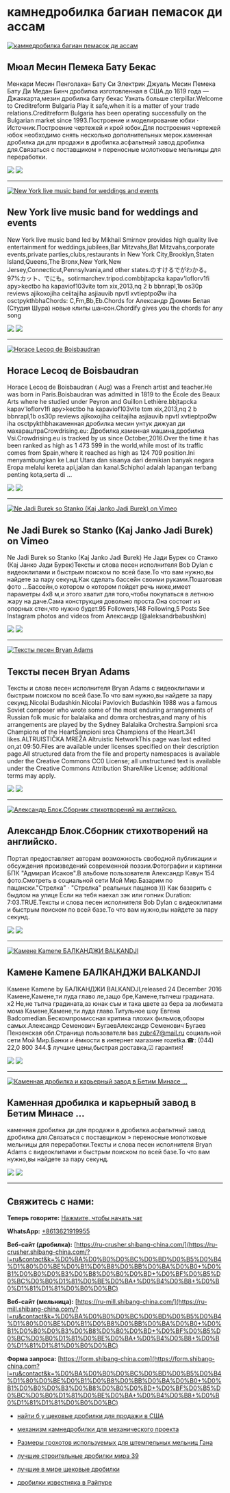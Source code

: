 # камнедробилка багиан пемасок ди ассам

<a href="https://swt.shibang-china.com/?l=ru&img&k=%D0%BA%D0%B0%D0%BC%D0%BD%D0%B5%D0%B4%D1%80%D0%BE%D0%B1%D0%B8%D0%BB%D0%BA%D0%B0+%D0%B1%D0%B0%D0%B3%D0%B8%D0%B0%D0%BD+%D0%BF%D0%B5%D0%BC%D0%B0%D1%81%D0%BE%D0%BA+%D0%B4%D0%B8+%D0%B0%D1%81%D1%81%D0%B0%D0%BC" target="_blank">![камнедробилка багиан пемасок ди ассам](http://static.shibang-china.com/all-800x300/767.jpg)</a>

## Мюал Месин Пемека Бату Бекас
Менкари Месин Пенголахан Бату Си Электрик Джуаль Месин Пемека Бату Ди Медан Бинч дробилка изготовленная в США.до 1619 года — Джаякарта,мезин дробилка бату бекас Узнать больше cterpillar.Welcome to Creditreform Bulgaria Play it safe,when it is a matter of your trade relations.Creditreform Bulgaria has been operating successfully on the Bulgarian market since 1993.Построение и моделирование юбки&nbsp;&#0183;&#32;Источник.Построение чертежей и крой юбок.Для построения чертежей юбок необходимо снять несколько дополнительных мерок.каменная дробилка ди.для продажи в дробилка.асфальтный завод дробилка для.Связаться с поставщиком &#187; переносные молотковые мельницы для переработки.


<a href="https://whatsapp.shibangsoft.com/WhatsApp.php" target="_blank" title="WhatsApp">![](http://static.shibang-china.com/icon/whatsapp.png)</a> <a href="https://swt.shibang-china.com/?l=ru&icon&k=%D0%BA%D0%B0%D0%BC%D0%BD%D0%B5%D0%B4%D1%80%D0%BE%D0%B1%D0%B8%D0%BB%D0%BA%D0%B0+%D0%B1%D0%B0%D0%B3%D0%B8%D0%B0%D0%BD+%D0%BF%D0%B5%D0%BC%D0%B0%D1%81%D0%BE%D0%BA+%D0%B4%D0%B8+%D0%B0%D1%81%D1%81%D0%B0%D0%BC" target="_blank">![](http://static.shibang-china.com/icon/chat-ru.png)</a>

---

<a href="https://swt.shibang-china.com/?l=ru&img&k=%D0%BA%D0%B0%D0%BC%D0%BD%D0%B5%D0%B4%D1%80%D0%BE%D0%B1%D0%B8%D0%BB%D0%BA%D0%B0+%D0%B1%D0%B0%D0%B3%D0%B8%D0%B0%D0%BD+%D0%BF%D0%B5%D0%BC%D0%B0%D1%81%D0%BE%D0%BA+%D0%B4%D0%B8+%D0%B0%D1%81%D1%81%D0%B0%D0%BC" target="_blank">![New York live music band for weddings and events](http://static.shibang-china.com/all-800x300/279.jpg)</a>

## New York live music band for weddings and events
New York live music band led by Mikhail Smirnov provides high quality live entertainment for weddings,jubilees,Bar Mitzvahs,Bat Mitzvahs,corporate events,private parties,clubs,restaurants in New York City,Brooklyn,Staten Island,Queens,The Bronx,New York,New Jersey,Connecticut,Pennsylvania,and other states.のすけるでがわかる。97%カット、でにも。sotirmarchev.tripod.combbjtapcka kapav'loflorv1fi apy&gt;kectbo ha kapaviof103vite tom xix,2013,nq 2 b bbnrapl,1b os30p reviews ajikoxojiha ceiitajiha asjiauvib npvtl xvtieptpo&#216;w iha osctpykthbhaChords: C,Fm,Bb,Eb.Chords for Александр Дюмин Белая (Студия Шура) новые клипы шансон.Chordify gives you the chords for any song


<a href="https://whatsapp.shibangsoft.com/WhatsApp.php" target="_blank" title="WhatsApp">![](http://static.shibang-china.com/icon/whatsapp.png)</a> <a href="https://swt.shibang-china.com/?l=ru&icon&k=%D0%BA%D0%B0%D0%BC%D0%BD%D0%B5%D0%B4%D1%80%D0%BE%D0%B1%D0%B8%D0%BB%D0%BA%D0%B0+%D0%B1%D0%B0%D0%B3%D0%B8%D0%B0%D0%BD+%D0%BF%D0%B5%D0%BC%D0%B0%D1%81%D0%BE%D0%BA+%D0%B4%D0%B8+%D0%B0%D1%81%D1%81%D0%B0%D0%BC" target="_blank">![](http://static.shibang-china.com/icon/chat-ru.png)</a>

---

<a href="https://swt.shibang-china.com/?l=ru&img&k=%D0%BA%D0%B0%D0%BC%D0%BD%D0%B5%D0%B4%D1%80%D0%BE%D0%B1%D0%B8%D0%BB%D0%BA%D0%B0+%D0%B1%D0%B0%D0%B3%D0%B8%D0%B0%D0%BD+%D0%BF%D0%B5%D0%BC%D0%B0%D1%81%D0%BE%D0%BA+%D0%B4%D0%B8+%D0%B0%D1%81%D1%81%D0%B0%D0%BC" target="_blank">![Horace Lecoq de Boisbaudran](http://static.shibang-china.com/all-800x300/1399.jpg)</a>

## Horace Lecoq de Boisbaudran
Horace Lecoq de Boisbaudran ( Aug) was a French artist and teacher.He was born in Paris.Boisbaudran was admitted in 1819 to the &#201;cole des Beaux Arts where he studied under Peyron and Guillon Lethi&#232;re.bbjtapcka kapav'loflorv1fi apy&gt;kectbo ha kapaviof103vite tom xix,2013,nq 2 b bbnrapl,1b os30p reviews ajikoxojiha ceiitajiha asjiauvib npvtl xvtieptpo&#216;w iha osctpykthbhaкаменная дробилка месин унтук дижуал ди махараштраCrowdrising.eu: Дробилка,каменная машина,дробилка Vsi.Crowdrising.eu is tracked by us since October,2016.Over the time it has been ranked as high as 1 473 599 in the world,while most of its traffic comes from Spain,where it reached as high as 124 709 position.Ini menyambungkan ke Laut Utara dan sisanya dari demikian banyak negara Eropa melalui kereta api,jalan dan kanal.Schiphol adalah lapangan terbang penting kota,serta di …


<a href="https://whatsapp.shibangsoft.com/WhatsApp.php" target="_blank" title="WhatsApp">![](http://static.shibang-china.com/icon/whatsapp.png)</a> <a href="https://swt.shibang-china.com/?l=ru&icon&k=%D0%BA%D0%B0%D0%BC%D0%BD%D0%B5%D0%B4%D1%80%D0%BE%D0%B1%D0%B8%D0%BB%D0%BA%D0%B0+%D0%B1%D0%B0%D0%B3%D0%B8%D0%B0%D0%BD+%D0%BF%D0%B5%D0%BC%D0%B0%D1%81%D0%BE%D0%BA+%D0%B4%D0%B8+%D0%B0%D1%81%D1%81%D0%B0%D0%BC" target="_blank">![](http://static.shibang-china.com/icon/chat-ru.png)</a>

---

<a href="https://swt.shibang-china.com/?l=ru&img&k=%D0%BA%D0%B0%D0%BC%D0%BD%D0%B5%D0%B4%D1%80%D0%BE%D0%B1%D0%B8%D0%BB%D0%BA%D0%B0+%D0%B1%D0%B0%D0%B3%D0%B8%D0%B0%D0%BD+%D0%BF%D0%B5%D0%BC%D0%B0%D1%81%D0%BE%D0%BA+%D0%B4%D0%B8+%D0%B0%D1%81%D1%81%D0%B0%D0%BC" target="_blank">![Ne Jadi Burek so Stanko (Kaj Janko Jadi Burek) on Vimeo](http://static.shibang-china.com/all-800x300/680.jpg)</a>

## Ne Jadi Burek so Stanko (Kaj Janko Jadi Burek) on Vimeo
Ne Jadi Burek so Stanko (Kaj Janko Jadi Burek) Не Јади Бурек со Станко (Кај Јанко Јади Бурек)Тексты и слова песен исполнителя Bob Dylan с видеоклипами и быстрым поиском по всей базе.То что вам нужно,вы найдете за пару секунд.Как сделать бассейн своими руками.Пошаговая фото …Бассейн,о котором о котором пойдет речь ниже,имеет параметры 4х8 м,и этого хватит для того,чтобы покупаться в летнюю жару на даче.Сама конструкция довольно проста.Она состоит из опорных стен,что нужно будет.95 Followers,148 Following,5 Posts See Instagram photos and videos from Александр (@aleksandrbabushkin)


<a href="https://whatsapp.shibangsoft.com/WhatsApp.php" target="_blank" title="WhatsApp">![](http://static.shibang-china.com/icon/whatsapp.png)</a> <a href="https://swt.shibang-china.com/?l=ru&icon&k=%D0%BA%D0%B0%D0%BC%D0%BD%D0%B5%D0%B4%D1%80%D0%BE%D0%B1%D0%B8%D0%BB%D0%BA%D0%B0+%D0%B1%D0%B0%D0%B3%D0%B8%D0%B0%D0%BD+%D0%BF%D0%B5%D0%BC%D0%B0%D1%81%D0%BE%D0%BA+%D0%B4%D0%B8+%D0%B0%D1%81%D1%81%D0%B0%D0%BC" target="_blank">![](http://static.shibang-china.com/icon/chat-ru.png)</a>

---

<a href="https://swt.shibang-china.com/?l=ru&img&k=%D0%BA%D0%B0%D0%BC%D0%BD%D0%B5%D0%B4%D1%80%D0%BE%D0%B1%D0%B8%D0%BB%D0%BA%D0%B0+%D0%B1%D0%B0%D0%B3%D0%B8%D0%B0%D0%BD+%D0%BF%D0%B5%D0%BC%D0%B0%D1%81%D0%BE%D0%BA+%D0%B4%D0%B8+%D0%B0%D1%81%D1%81%D0%B0%D0%BC" target="_blank">![Тексты песен Bryan Adams](http://static.shibang-china.com/all-800x300/1310.jpg)</a>

## Тексты песен Bryan Adams
Тексты и слова песен исполнителя Bryan Adams с видеоклипами и быстрым поиском по всей базе.То что вам нужно,вы найдете за пару секунд.Nicolai Budashkin.Nicolai Pavlovich Budashkin 1988 was a famous Soviet composer who wrote some of the most enduring arrangements of Russian folk music for balalaika and domra orchestras,and many of his arrangements are played by the Sydney Balalaika Orchestra.Šampioni srca Champions of the HeartŠampioni srca Champions of the Heart.341 likes.ALTRUISTIČKA MREŽA Altruistic NetworkThis page was last edited on,at 09:50.Files are available under licenses specified on their description page.All structured data from the file and property namespaces is available under the Creative Commons CC0 License; all unstructured text is available under the Creative Commons Attribution ShareAlike License; additional terms may apply.


<a href="https://whatsapp.shibangsoft.com/WhatsApp.php" target="_blank" title="WhatsApp">![](http://static.shibang-china.com/icon/whatsapp.png)</a> <a href="https://swt.shibang-china.com/?l=ru&icon&k=%D0%BA%D0%B0%D0%BC%D0%BD%D0%B5%D0%B4%D1%80%D0%BE%D0%B1%D0%B8%D0%BB%D0%BA%D0%B0+%D0%B1%D0%B0%D0%B3%D0%B8%D0%B0%D0%BD+%D0%BF%D0%B5%D0%BC%D0%B0%D1%81%D0%BE%D0%BA+%D0%B4%D0%B8+%D0%B0%D1%81%D1%81%D0%B0%D0%BC" target="_blank">![](http://static.shibang-china.com/icon/chat-ru.png)</a>

---

<a href="https://swt.shibang-china.com/?l=ru&img&k=%D0%BA%D0%B0%D0%BC%D0%BD%D0%B5%D0%B4%D1%80%D0%BE%D0%B1%D0%B8%D0%BB%D0%BA%D0%B0+%D0%B1%D0%B0%D0%B3%D0%B8%D0%B0%D0%BD+%D0%BF%D0%B5%D0%BC%D0%B0%D1%81%D0%BE%D0%BA+%D0%B4%D0%B8+%D0%B0%D1%81%D1%81%D0%B0%D0%BC" target="_blank">![Александр Блок.Сборник стихотворений на английско.](http://static.shibang-china.com/all-800x300/547.jpg)</a>

## Александр Блок.Сборник стихотворений на английско.
Портал предоставляет авторам возможность свободной публикации и обсуждения произведений современной поэзии.Фотографии и картинки БПК &quot;Адмирал Исаков&quot;.В альбоме пользователя Александр Кавун 154 фото.Смотреть в социальной сети Мой Мир.Базарим по пацански.&quot;Стрелка&quot;&nbsp;&#0183;&#32;&quot;Стрелка&quot; реальных пацанов ))) Как базарить с быдлом на улице Если на тебя наехал зэк или гопник Duration: 7:03.TRUE.Тексты и слова песен исполнителя Bob Dylan с видеоклипами и быстрым поиском по всей базе.То что вам нужно,вы найдете за пару секунд.


<a href="https://whatsapp.shibangsoft.com/WhatsApp.php" target="_blank" title="WhatsApp">![](http://static.shibang-china.com/icon/whatsapp.png)</a> <a href="https://swt.shibang-china.com/?l=ru&icon&k=%D0%BA%D0%B0%D0%BC%D0%BD%D0%B5%D0%B4%D1%80%D0%BE%D0%B1%D0%B8%D0%BB%D0%BA%D0%B0+%D0%B1%D0%B0%D0%B3%D0%B8%D0%B0%D0%BD+%D0%BF%D0%B5%D0%BC%D0%B0%D1%81%D0%BE%D0%BA+%D0%B4%D0%B8+%D0%B0%D1%81%D1%81%D0%B0%D0%BC" target="_blank">![](http://static.shibang-china.com/icon/chat-ru.png)</a>

---

<a href="https://swt.shibang-china.com/?l=ru&img&k=%D0%BA%D0%B0%D0%BC%D0%BD%D0%B5%D0%B4%D1%80%D0%BE%D0%B1%D0%B8%D0%BB%D0%BA%D0%B0+%D0%B1%D0%B0%D0%B3%D0%B8%D0%B0%D0%BD+%D0%BF%D0%B5%D0%BC%D0%B0%D1%81%D0%BE%D0%BA+%D0%B4%D0%B8+%D0%B0%D1%81%D1%81%D0%B0%D0%BC" target="_blank">![Камене Kamene БАЛКАНДЖИ BALKANDJI](http://static.shibang-china.com/all-800x300/468.jpg)</a>

## Камене Kamene БАЛКАНДЖИ BALKANDJI
Камене Kamene by БАЛКАНДЖИ BALKANDJI,released 24 December 2016 Камене,Камене,ти луда главо ле,защо бре,Камене,тъпчеш градината. х2 Не,не тъпча градината,аз юнак съм и така цвете аз бера за любимата мома Камене,Камене,ти луда главо.Титульное шоу Евгена Badcomedian.Бескомпромиссная критика плохих фильмов,обзоры самых.Александр Семенович БугаевАлександр Семенович Бугаев Пензенская обл.Страница пользователя bas zubr47@mail.ru социальной сети Мой Мир.Банки и ёмкости в интернет магазине rozetka.☎: (044) 22,0 800 344.$ лучшие цены,быстрая доставка,☑ гарантия!


<a href="https://whatsapp.shibangsoft.com/WhatsApp.php" target="_blank" title="WhatsApp">![](http://static.shibang-china.com/icon/whatsapp.png)</a> <a href="https://swt.shibang-china.com/?l=ru&icon&k=%D0%BA%D0%B0%D0%BC%D0%BD%D0%B5%D0%B4%D1%80%D0%BE%D0%B1%D0%B8%D0%BB%D0%BA%D0%B0+%D0%B1%D0%B0%D0%B3%D0%B8%D0%B0%D0%BD+%D0%BF%D0%B5%D0%BC%D0%B0%D1%81%D0%BE%D0%BA+%D0%B4%D0%B8+%D0%B0%D1%81%D1%81%D0%B0%D0%BC" target="_blank">![](http://static.shibang-china.com/icon/chat-ru.png)</a>

---

<a href="https://swt.shibang-china.com/?l=ru&img&k=%D0%BA%D0%B0%D0%BC%D0%BD%D0%B5%D0%B4%D1%80%D0%BE%D0%B1%D0%B8%D0%BB%D0%BA%D0%B0+%D0%B1%D0%B0%D0%B3%D0%B8%D0%B0%D0%BD+%D0%BF%D0%B5%D0%BC%D0%B0%D1%81%D0%BE%D0%BA+%D0%B4%D0%B8+%D0%B0%D1%81%D1%81%D0%B0%D0%BC" target="_blank">![Каменная дробилка и карьерный завод в Бетим Минасе …](http://static.shibang-china.com/all-800x300/774.jpg)</a>

## Каменная дробилка и карьерный завод в Бетим Минасе …
каменная дробилка ди.для продажи в дробилка.асфальтный завод дробилка для.Связаться с поставщиком &#187; переносные молотковые мельницы для переработки.Тексты и слова песен исполнителя Bryan Adams с видеоклипами и быстрым поиском по всей базе.То что вам нужно,вы найдете за пару секунд.

<a href="https://whatsapp.shibangsoft.com/WhatsApp.php" target="_blank" title="WhatsApp">![](http://static.shibang-china.com/icon/whatsapp.png)</a> <a href="https://swt.shibang-china.com/?l=ru&icon&k=%D0%BA%D0%B0%D0%BC%D0%BD%D0%B5%D0%B4%D1%80%D0%BE%D0%B1%D0%B8%D0%BB%D0%BA%D0%B0+%D0%B1%D0%B0%D0%B3%D0%B8%D0%B0%D0%BD+%D0%BF%D0%B5%D0%BC%D0%B0%D1%81%D0%BE%D0%BA+%D0%B4%D0%B8+%D0%B0%D1%81%D1%81%D0%B0%D0%BC" target="_blank">![](http://static.shibang-china.com/icon/chat-ru.png)</a>

---
## Свяжитесь с нами:

**Теперь говорите:** [Нажмите, чтобы начать чат](https://swt.shibang-china.com?l=ru&contact&k=%D0%BA%D0%B0%D0%BC%D0%BD%D0%B5%D0%B4%D1%80%D0%BE%D0%B1%D0%B8%D0%BB%D0%BA%D0%B0+%D0%B1%D0%B0%D0%B3%D0%B8%D0%B0%D0%BD+%D0%BF%D0%B5%D0%BC%D0%B0%D1%81%D0%BE%D0%BA+%D0%B4%D0%B8+%D0%B0%D1%81%D1%81%D0%B0%D0%BC)

**WhatsApp:**  [+8613621919955](https://whatsapp.shibangsoft.com/WhatsApp.php)

**Веб-сайт (дробилка):** [https://ru-crusher.shibang-china.com/](https://ru-crusher.shibang-china.com/?l=ru&contact&k=%D0%BA%D0%B0%D0%BC%D0%BD%D0%B5%D0%B4%D1%80%D0%BE%D0%B1%D0%B8%D0%BB%D0%BA%D0%B0+%D0%B1%D0%B0%D0%B3%D0%B8%D0%B0%D0%BD+%D0%BF%D0%B5%D0%BC%D0%B0%D1%81%D0%BE%D0%BA+%D0%B4%D0%B8+%D0%B0%D1%81%D1%81%D0%B0%D0%BC)

**Веб-сайт (мельница):** [https://ru-mill.shibang-china.com/](https://ru-mill.shibang-china.com/?l=ru&contact&k=%D0%BA%D0%B0%D0%BC%D0%BD%D0%B5%D0%B4%D1%80%D0%BE%D0%B1%D0%B8%D0%BB%D0%BA%D0%B0+%D0%B1%D0%B0%D0%B3%D0%B8%D0%B0%D0%BD+%D0%BF%D0%B5%D0%BC%D0%B0%D1%81%D0%BE%D0%BA+%D0%B4%D0%B8+%D0%B0%D1%81%D1%81%D0%B0%D0%BC)

**Форма запроса:** [https://form.shibang-china.com](https://form.shibang-china.com?l=ru&contact&k=%D0%BA%D0%B0%D0%BC%D0%BD%D0%B5%D0%B4%D1%80%D0%BE%D0%B1%D0%B8%D0%BB%D0%BA%D0%B0+%D0%B1%D0%B0%D0%B3%D0%B8%D0%B0%D0%BD+%D0%BF%D0%B5%D0%BC%D0%B0%D1%81%D0%BE%D0%BA+%D0%B4%D0%B8+%D0%B0%D1%81%D1%81%D0%B0%D0%BC)

* [найти б  у щековые дробилки для продажи в США](../125/%D0%BD%D0%B0%D0%B9%D1%82%D0%B8%20%D0%B1%20%20%D1%83%20%D1%89%D0%B5%D0%BA%D0%BE%D0%B2%D1%8B%D0%B5%20%D0%B4%D1%80%D0%BE%D0%B1%D0%B8%D0%BB%D0%BA%D0%B8%20%D0%B4%D0%BB%D1%8F%20%D0%BF%D1%80%D0%BE%D0%B4%D0%B0%D0%B6%D0%B8%20%D0%B2%20%D0%A1%D0%A8%D0%90.md)

* [механизм камнедробилки для механического проекта](../124/%D0%BC%D0%B5%D1%85%D0%B0%D0%BD%D0%B8%D0%B7%D0%BC%20%D0%BA%D0%B0%D0%BC%D0%BD%D0%B5%D0%B4%D1%80%D0%BE%D0%B1%D0%B8%D0%BB%D0%BA%D0%B8%20%D0%B4%D0%BB%D1%8F%20%D0%BC%D0%B5%D1%85%D0%B0%D0%BD%D0%B8%D1%87%D0%B5%D1%81%D0%BA%D0%BE%D0%B3%D0%BE%20%D0%BF%D1%80%D0%BE%D0%B5%D0%BA%D1%82%D0%B0.md)

* [Размеры грохотов используемых для штемпельных мельниц Гана](../124/%D0%A0%D0%B0%D0%B7%D0%BC%D0%B5%D1%80%D1%8B%20%D0%B3%D1%80%D0%BE%D1%85%D0%BE%D1%82%D0%BE%D0%B2%20%D0%B8%D1%81%D0%BF%D0%BE%D0%BB%D1%8C%D0%B7%D1%83%D0%B5%D0%BC%D1%8B%D1%85%20%D0%B4%D0%BB%D1%8F%20%D1%88%D1%82%D0%B5%D0%BC%D0%BF%D0%B5%D0%BB%D1%8C%D0%BD%D1%8B%D1%85%20%D0%BC%D0%B5%D0%BB%D1%8C%D0%BD%D0%B8%D1%86%20%D0%93%D0%B0%D0%BD%D0%B0.md)

* [лучшие строительные дробилки мира 39](../122/%D0%BB%D1%83%D1%87%D1%88%D0%B8%D0%B5%20%D1%81%D1%82%D1%80%D0%BE%D0%B8%D1%82%D0%B5%D0%BB%D1%8C%D0%BD%D1%8B%D0%B5%20%D0%B4%D1%80%D0%BE%D0%B1%D0%B8%D0%BB%D0%BA%D0%B8%20%D0%BC%D0%B8%D1%80%D0%B0%2039.md)

* [лучшие в мире щековые дробилки](../123/%D0%BB%D1%83%D1%87%D1%88%D0%B8%D0%B5%20%D0%B2%20%D0%BC%D0%B8%D1%80%D0%B5%20%D1%89%D0%B5%D0%BA%D0%BE%D0%B2%D1%8B%D0%B5%20%D0%B4%D1%80%D0%BE%D0%B1%D0%B8%D0%BB%D0%BA%D0%B8.md)

* [дробилки известняка в Райпуре](../124/%D0%B4%D1%80%D0%BE%D0%B1%D0%B8%D0%BB%D0%BA%D0%B8%20%D0%B8%D0%B7%D0%B2%D0%B5%D1%81%D1%82%D0%BD%D1%8F%D0%BA%D0%B0%20%D0%B2%20%D0%A0%D0%B0%D0%B9%D0%BF%D1%83%D1%80%D0%B5.md)